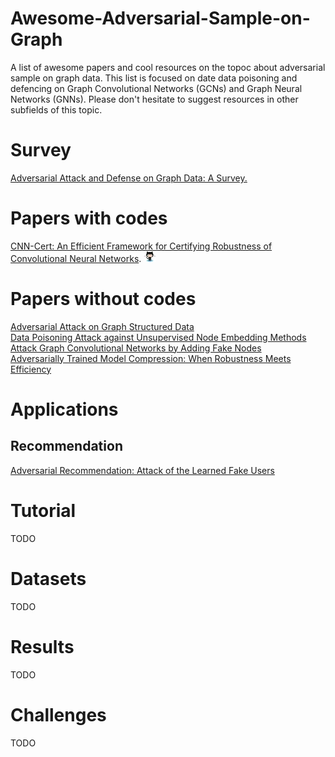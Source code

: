 # Awesome-Adversarial-Sample-on-Graph
A list of awesome papers and cool resources on the topoc about adversarial sample on graph data. This list is focused on date data poisoning and defencing on Graph Convolutional Networks (GCNs) and Graph Neural Networks (GNNs). Please don't hesitate to suggest resources in other subfields of this topic.

# Survey
[Adversarial Attack and Defense on Graph Data: A Survey.](https://arxiv.org/abs/1812.10528)  

# Papers with codes
[CNN-Cert: An Efficient Framework for Certifying Robustness of Convolutional Neural Networks](https://arxiv.org/abs/1811.12395). [<img src="imgs/Octocat_s2.jpg"/>](https://github.com/IBM/CNN-Cert)  

# Papers without codes
[Adversarial Attack on Graph Structured Data](https://arxiv.org/abs/1806.02371)  
[Data Poisoning Attack against Unsupervised Node Embedding Methods](https://arxiv.org/abs/1810.12881)  
[Attack Graph Convolutional Networks by Adding Fake Nodes](https://arxiv.org/abs/1810.10751)  
[Adversarially Trained Model Compression: When Robustness Meets Efficiency](https://arxiv.org/abs/1902.03538)  

# Applications
## Recommendation
[Adversarial Recommendation: Attack of the Learned Fake Users](https://arxiv.org/abs/1809.08336)  


# Tutorial 
TODO

# Datasets
TODO


# Results
TODO



# Challenges
TODO
